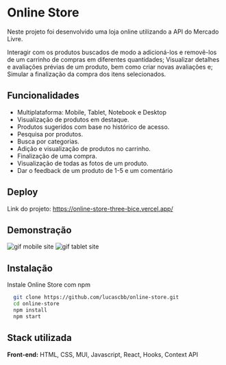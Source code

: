 # Online Store

Neste projeto foi desenvolvido uma loja online utilizando a API do Mercado Livre.

Interagir com os produtos buscados de modo a adicioná-los e removê-los de um carrinho de compras em diferentes quantidades;
Visualizar detalhes e avaliações prévias de um produto, bem como criar novas avaliações e;
Simular a finalização da compra dos itens selecionados.

## Funcionalidades

- Multiplataforma: Mobile, Tablet, Notebook e Desktop
- Visualização de produtos em destaque.
- Produtos sugeridos com base no histórico de acesso.
- Pesquisa por produtos.
- Busca por categorias.
- Adição e visualização de produtos no carrinho.
- Finalização de uma compra.
- Visualização de todas as fotos de um produto.
- Dar o feedback de um produto de 1-5 e um comentário

## Deploy

Link do projeto:
https://online-store-three-bice.vercel.app/

## Demonstração

<img src="/src/images/mobile.gif" alt="gif mobile site">
<img src="/src/images/tablet.gif" alt="gif tablet site">

## Instalação

Instale Online Store com npm

```bash
  git clone https://github.com/lucascbb/online-store.git
  cd online-store
  npm install
  npm start
```

## Stack utilizada

**Front-end:** HTML, CSS, MUI, Javascript, React, Hooks, Context API
